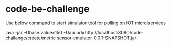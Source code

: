 # code-be-challenge

Use below command to start simulator tool for polling on IOT microiservices

java -jar -Dbase.value=150 -Dapi.url=http://localhost:8080/code-challange/create/metric sensor-emulator-0.0.1-SNAPSHOT.jar
